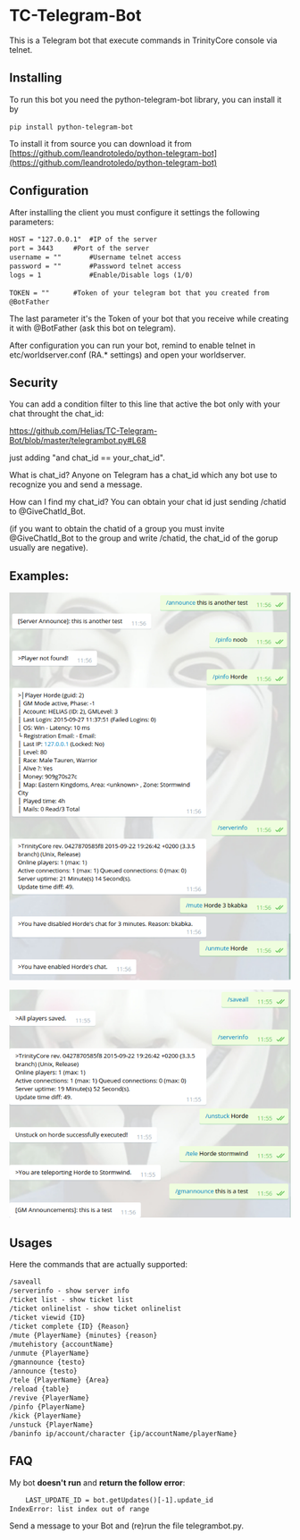 # TC-Telegram-Bot
This is a Telegram bot that execute commands in TrinityCore console via telnet.

## Installing

To run this bot you need the python-telegram-bot library, you can install it by

`pip install python-telegram-bot`

To install it from source you can download it from [https://github.com/leandrotoledo/python-telegram-bot](https://github.com/leandrotoledo/python-telegram-bot)




## Configuration

After installing the client you must configure it settings the following parameters:

```
HOST = "127.0.0.1"	#IP of the server
port = 3443		#Port of the server
username = ""		#Username telnet access 
password = ""		#Password telnet access
logs = 1			#Enable/Disable logs (1/0)

TOKEN = ""		#Token of your telegram bot that you created from @BotFather
```

The last parameter it's the Token of your bot that you receive while creating it with @BotFather (ask this bot on telegram).

After configuration you can run your bot, remind to enable telnet in etc/worldserver.conf (RA.* settings) and open your worldserver.

## Security

You can add a condition filter to this line that active the bot only with your chat throught the chat_id:

https://github.com/Helias/TC-Telegram-Bot/blob/master/telegrambot.py#L68

just adding "and chat_id == your_chat_id".

What is chat_id? Anyone on Telegram has a chat_id which any bot use to recognize you and send a message.

How can I find my chat_id? You can obtain your chat id just sending /chatid to @GiveChatId_Bot.

(if you want to obtain the chatid of a group you must invite @GiveChatId_Bot to the group and write /chatid, the chat_id of the gorup usually are negative).

## Examples:

![Example1](https://raw.githubusercontent.com/Helias/TC-Telegram-Bot/master/Example1.png)

![Example2](https://raw.githubusercontent.com/Helias/TC-Telegram-Bot/master/Example2.png)
 
## Usages

Here the commands that are actually supported:

```
/saveall 
/serverinfo - show server info
/ticket list - show ticket list
/ticket onlinelist - show ticket onlinelist
/ticket viewid {ID}
/ticket complete {ID} {Reason}
/mute {PlayerName} {minutes} {reason}
/mutehistory {accountName}
/unmute {PlayerName}
/gmannounce {testo}
/announce {testo}
/tele {PlayerName} {Area}
/reload {table}
/revive {PlayerName}
/pinfo {PlayerName}
/kick {PlayerName}
/unstuck {PlayerName}
/baninfo ip/account/character {ip/accountName/playerName}
```



## FAQ

My bot **doesn't run** and **return the follow error**:

```
    LAST_UPDATE_ID = bot.getUpdates()[-1].update_id
IndexError: list index out of range
```

Send a message to your Bot and (re)run the file telegrambot.py.


